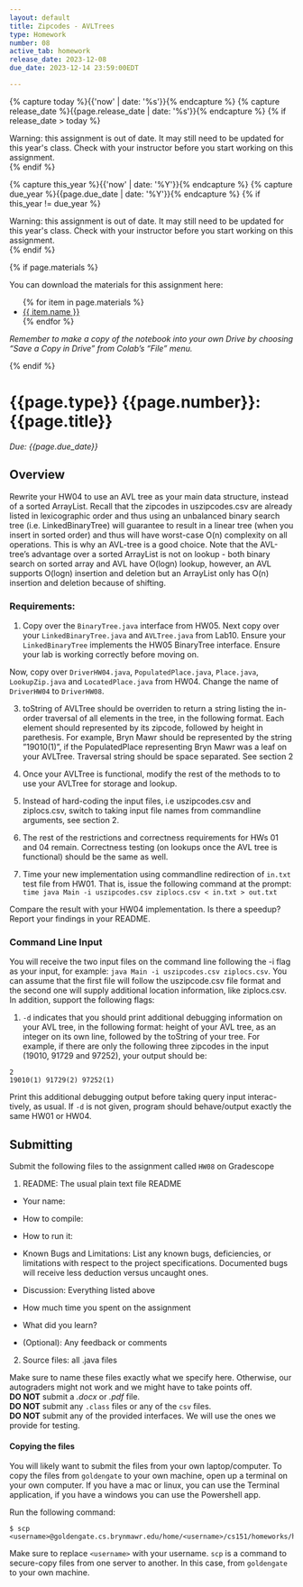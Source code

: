 ```yaml
---
layout: default
title: Zipcodes - AVLTrees
type: Homework
number: 08
active_tab: homework
release_date: 2023-12-08
due_date: 2023-12-14 23:59:00EDT

---
```


<!-- Check whether the assignment is ready to release -->
{% capture today %}{{'now' | date: '%s'}}{% endcapture %}
{% capture release_date %}{{page.release_date | date: '%s'}}{% endcapture %}
{% if release_date > today %} 
<div class="alert alert-danger">
Warning: this assignment is out of date.  It may still need to be updated for this year's class.  Check with your instructor before you start working on this assignment.
</div>
{% endif %}
<!-- End of check whether the assignment is up to date -->


<!-- Check whether the assignment is up to date -->
{% capture this_year %}{{'now' | date: '%Y'}}{% endcapture %}
{% capture due_year %}{{page.due_date | date: '%Y'}}{% endcapture %}
{% if this_year != due_year %} 
<div class="alert alert-danger">
Warning: this assignment is out of date.  It may still need to be updated for this year's class.  Check with your instructor before you start working on this assignment.
</div>
{% endif %}
<!-- End of check whether the assignment is up to date -->



{% if page.materials %}
<div class="alert alert-info">
You can download the materials for this assignment here:
<ul>
{% for item in page.materials %}
<li><a href="{{item.url}}">{{ item.name }}</a></li>
{% endfor %}
</ul>


<i>Remember to make a copy of the notebook into your own Drive by choosing “Save a Copy in Drive” from Colab’s “File” menu.</i>

</div>
{% endif %}





{{page.type}} {{page.number}}: {{page.title}}
=============================================================

_Due: {{page.due_date}}_

## Overview
Rewrite your HW04 to use an AVL tree as your main data structure, instead
of a sorted ArrayList.
Recall that the zipcodes in uszipcodes.csv are already listed in lexicographic
order and thus using an unbalanced binary search tree (i.e. LinkedBinaryTree)
will guarantee to result in a linear tree (when you insert in sorted order) and thus
will have worst-case O(n) complexity on all operations. This is why an AVL-tree
is a good choice. Note that the AVL-tree’s advantage over a sorted ArrayList is
not on lookup - both binary search on sorted array and AVL have O(logn) lookup,
however, an AVL supports O(logn) insertion and deletion but an ArrayList only
has O(n) insertion and deletion because of shifting.

### Requirements:

1. Copy over the  `BinaryTree.java` interface from HW05. Next copy over your `LinkedBinaryTree.java` and `AVLTree.java` from Lab10. Ensure your `LinkedBinaryTree` implements the HW05 BinaryTree interface. Ensure your lab is working correctly before moving on.

  Now, copy over `DriverHW04.java`, `PopulatedPlace.java`, `Place.java`, `LookupZip.java` and `LocatedPlace.java` from HW04. Change the name of `DriverHW04` to `DriverHW08`.

3. toString of AVLTree should be overriden to return a string listing the 
in-order traversal of all elements in the tree, in the following format. Each
element should represented by its zipcode, followed by height in parethesis.
For example, Bryn Mawr should be represented by the string ”19010(1)”, if
the PopulatedPlace representing Bryn Mawr was a leaf on your AVLTree.
Traversal string should be space separated. See section 2

4. Once your AVLTree is functional, modify the rest of the methods to to use
your AVLTree for storage and lookup.

5. Instead of hard-coding the input files, i.e uszipcodes.csv and ziplocs.csv,
switch to taking input file names from commandline arguments, see section 2.

6. The rest of the restrictions and correctness requirements for HWs 01 and 04
remain. Correctness testing (on lookups once the AVL tree is functional)
should be the same as well.

7. Time your new implementation using commandline redirection of `in.txt`
test file from HW01.
That is, issue the
following command at the prompt:
`time java Main -i uszipcodes.csv ziplocs.csv < in.txt > out.txt`

Compare the result with your HW04 implementation. Is there a speedup? 
Report your findings in your README.

### Command Line Input

You will receive the two input files on the command line following the -i flag as
your input, for example: `java Main -i uszipcodes.csv ziplocs.csv`. You can
assume that the first file will follow the uszipcode.csv file format and the second
one will supply additional location information, like ziplocs.csv. In addition,
support the following flags:

1. `-d` indicates that you should print additional debugging information on your
AVL tree, in the following format: height of your AVL tree, as an integer on
its own line, followed by the toString of your tree. For example, if there
are only the following three zipcodes in the input (19010, 91729 and 97252),
your output should be:

```
2
19010(1) 91729(2) 97252(1)
```

Print this additional debugging output before taking query input interac-
tively, as usual. If `-d` is not given, program should behave/output exactly
the same HW01 or HW04.

## Submitting
Submit the following files to the assignment called `HW08` on Gradescope

1. README: The usual plain text file README
  - Your name:
  - How to compile: 
  - How to run it: 

  - Known Bugs and Limitations: List any known bugs, deficiencies, or 
limitations with respect to the project specifications. Documented bugs
will receive less deduction versus uncaught ones.

  - Discussion: Everything listed above
  - How much time you spent on the assignment
  - What did you learn?
  - (Optional): Any feedback or comments

2. Source files: all .java files

Make sure to name these files exactly what we specify here. Otherwise,
our autograders might not work and we might have to take points off.
<br>
**DO NOT** submit a *.docx* or *.pdf* file.
<br>
**DO NOT** submit any `.class` files or any of the `csv` files.
<br>
**DO NOT** submit any of the provided interfaces. We will use the ones
we provide for testing.

#### Copying the files 
You will likely want to submit the files from your own laptop/computer.
To copy the files from `goldengate` to your own machine, 
open up a terminal on your own computer. If you have a mac or linux, you can use the 
Terminal application, if you have a windows you can use the Powershell app.

Run the following command:

```bassh
$ scp <username>@goldengate.cs.brynmawr.edu/home/<username>/cs151/homeworks/hw00/*
```

Make sure to replace `<username>` with your username. `scp` is a command to secure-copy files
from one server to another. In this case, from `goldengate` to your own machine.

